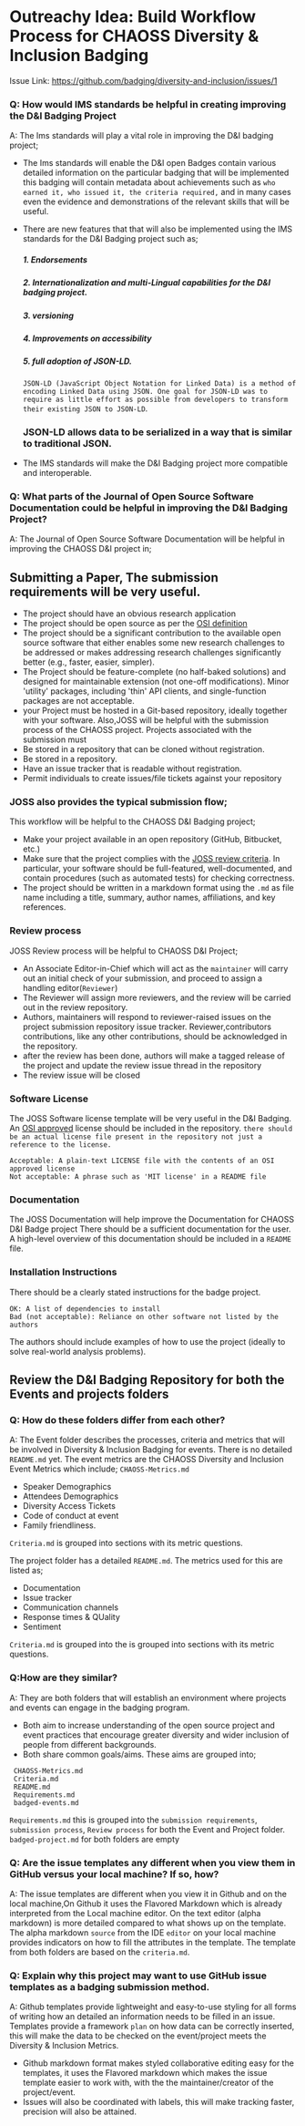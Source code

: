 # Outreachy Idea: ‌Build‌ ‌Workflow‌ ‌Process‌ ‌for‌ ‌CHAOSS‌ ‌Diversity‌ ‌&‌ ‌Inclusion‌ ‌Badging‌

Issue Link: https://github.com/badging/diversity-and-inclusion/issues/1
    
### Q: How would IMS standards be helpful in creating improving the D&I Badging Project

A: The Ims standards will play a vital role in improving the D&I badging project;
-  The Ims standards will enable the D&I open Badges contain various detailed information on the particular badging that will be implemented this badging will contain metadata about achievements such as `who earned it, who issued it, the criteria required,` and in many cases even the evidence and demonstrations of the relevant skills that will be useful. 
-  There are new features that that will also be implemented using the IMS standards for the D&I Badging project such as;
    ##### 1. Endorsements  
    ##### 2. Internationalization and multi-Lingual capabilities for the D&I badging project. 
    ##### 3. versioning 
    ##### 4. Improvements on accessibility 
    ##### 5. full adoption of JSON-LD. 
    `JSON-LD (JavaScript Object Notation for Linked Data) is a method of encoding Linked Data using JSON. One goal for JSON-LD was to require as little effort as possible from developers to transform their existing JSON to JSON-LD`. 
    ### JSON-LD allows data to be serialized in a way that is similar to traditional JSON.

- The IMS standards will make the D&I Badging project more compatible and interoperable. 

###  Q: What parts of the Journal of Open Source Software Documentation could be helpful in improving the D&I Badging Project?

A:  The Journal of Open Source Software Documentation will be helpful in improving the CHAOSS D&I project in;
   ## Submitting a Paper, The submission requirements will be very useful. 
- The project should have an obvious research application 
- The project should be open source as per the [OSI definition](https://opensource.org/osd)
- The project should be a significant contribution to the available open source software that either enables some new research challenges to be addressed or makes addressing research challenges significantly better (e.g., faster, easier, simpler).
- The Project should be feature-complete (no half-baked solutions) and designed for maintainable extension (not one-off modifications). Minor 'utility' packages, including 'thin' API clients, and single-function packages are not acceptable.
- your Project  must be hosted in a Git-based repository, ideally together with your software.
Also,JOSS will be helpful with the submission process of the CHAOSS project. Projects associated with the submission must
- Be stored in a repository that can be cloned without registration.
- Be stored in a repository. 
- Have an issue tracker that is readable without registration.
- Permit individuals to create issues/file tickets against your repository

 ### JOSS also provides the typical submission flow;
 This workflow will be helpful to the CHAOSS D&I Badging project;

 - Make your project available in an open repository (GitHub, Bitbucket, etc.)
 - Make sure that the project complies with the [JOSS review criteria](https://joss.readthedocs.io/en/latest/review_criteria.html). In particular, your software should be full-featured, well-documented, and contain procedures (such as automated tests) for checking correctness.
 - The project should be written in a markdown format using the `.md` as file name including a title, summary, author names, affiliations, and key references.

### Review process 
JOSS Review process will be helpful to CHAOSS D&I Project;
- An Associate Editor-in-Chief which will act as the `maintainer` will carry out an initial check of your submission, and proceed to assign a handling editor(`Reviewer`)
- The Reviewer will assign more reviewers, and the review will be carried out in the review repository. 
- Authors, maintainers will respond to reviewer-raised issues on the project submission repository issue tracker. Reviewer,contributors contributions, like any other contributions, should be acknowledged in the repository.
- after the review has been done, authors will make a tagged release of the project and update the review issue thread in the  repository 
- The review issue will be closed 

### Software License
The JOSS Software license template will be very useful in the D&I Badging. An [OSI approved](https://opensource.org/licenses/alphabetical) license should be included in the repository. 
`there should be an actual license file present in the repository not just a reference to the license.`

```
Acceptable: A plain-text LICENSE file with the contents of an OSI approved license
Not acceptable: A phrase such as 'MIT license' in a README file
```

### Documentation 
The JOSS Documentation will help improve the Documentation for CHAOSS D&I Badge project 
There should be a sufficient documentation for the user. A high-level overview of this documentation should be included in a `README` file. 

### Installation Instructions 
There should be a clearly stated instructions for the badge project. 

```Good: A package management file such as a Gemfile or package.json or equivalent
OK: A list of dependencies to install
Bad (not acceptable): Reliance on other software not listed by the authors
```

The authors should include examples of how to use the project (ideally to solve real-world analysis problems).


## Review the D&I Badging Repository for both the Events and projects folders

### Q:  How do these folders differ from each other? 

A: The Event folder describes the processes, criteria and metrics that will be involved in Diversity & Inclusion Badging for events. There is no detailed `README.md` yet.
The event metrics  are the CHAOSS Diversity and Inclusion Event Metrics which include; 
`CHAOSS-Metrics.md `
- Speaker Demographics 
- Attendees Demographics 
- Diversity Access Tickets 
- Code of conduct at event 
- Family friendliness.  

`Criteria.md` is grouped into sections with its metric questions.


The project folder has a detailed `README.md`. The metrics used for this are listed as;
- Documentation
- Issue tracker 
- Communication channels 
- Response times & QUality 
- Sentiment 

`Criteria.md` is grouped into the is grouped into sections with its metric questions.


### Q:How are they similar? 

A: They are both folders that will establish an environment where projects and events can engage in the badging program. 
- Both aim to increase understanding of the open source project and event practices that encourage greater diversity and wider inclusion of people from different backgrounds.
- Both share common goals/aims. These aims are grouped into; 

```
 CHAOSS-Metrics.md
 Criteria.md
 README.md
 Requirements.md
 badged-events.md
 ```

`Requirements.md` this is grouped into the `submission requirements`, `submission process`, `Review process` for both the Event and Project folder. 
`badged-project.md` for both folders are empty 

### Q: Are the issue templates any different when you view them in GitHub versus your local machine? If so, how?

A: The issue templates are different when you view it in Github and on the local machine,On Github it uses the Flavored Markdown which is already interpreted from the Local machine editor. On the text editor (alpha markdown) is more detailed compared to what shows up on the template. The alpha markdown `source` from the IDE `editor` on your local machine provides indicators on how to fill the attributes in the template. The template from both folders are based on the `criteria.md`. 

### Q: Explain why this project may want to use GitHub issue templates as a badging submission method.

A: Github templates provide lightweight and easy-to-use styling for all forms of writing how an detailed an information needs to be filled in an issue. Templates provide a framework `plan`  on how data can be correctly inserted, this will make the data to be checked on the event/project meets the Diversity & Inclusion Metrics. 
- Github markdown format makes styled collaborative editing easy for the templates, it uses the Flavored markdown which makes the issue template easier to work with, with the the maintainer/creator of the project/event. 
- Issues will also be coordinated with labels, this will make tracking faster, precision will also be attained. 






 

 
